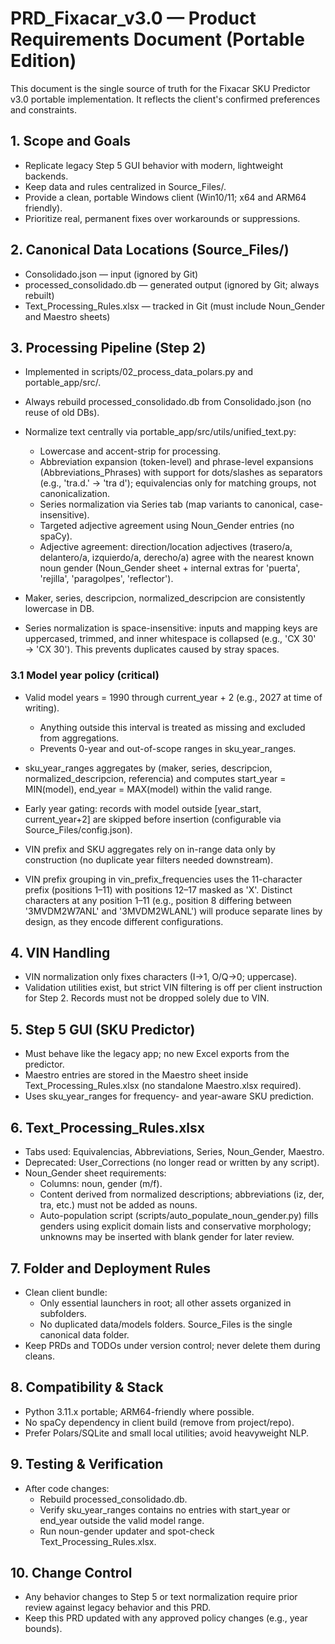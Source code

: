 # PRD_Fixacar_v3.0 — Product Requirements Document (Portable Edition)

This document is the single source of truth for the Fixacar SKU Predictor v3.0 portable implementation. It reflects the client's confirmed preferences and constraints.

## 1. Scope and Goals
- Replicate legacy Step 5 GUI behavior with modern, lightweight backends.
- Keep data and rules centralized in Source_Files/.
- Provide a clean, portable Windows client (Win10/11; x64 and ARM64 friendly).
- Prioritize real, permanent fixes over workarounds or suppressions.

## 2. Canonical Data Locations (Source_Files/)
- Consolidado.json — input (ignored by Git)
- processed_consolidado.db — generated output (ignored by Git; always rebuilt)
- Text_Processing_Rules.xlsx — tracked in Git (must include Noun_Gender and Maestro sheets)

## 3. Processing Pipeline (Step 2)
- Implemented in scripts/02_process_data_polars.py and portable_app/src/.
- Always rebuild processed_consolidado.db from Consolidado.json (no reuse of old DBs).
- Normalize text centrally via portable_app/src/utils/unified_text.py:
  - Lowercase and accent-strip for processing.
  - Abbreviation expansion (token-level) and phrase-level expansions (Abbreviations_Phrases) with support for dots/slashes as separators (e.g., 'tra.d.' -> 'tra d'); equivalencias only for matching groups, not canonicalization.
  - Series normalization via Series tab (map variants to canonical, case-insensitive).
  - Targeted adjective agreement using Noun_Gender entries (no spaCy).
  - Adjective agreement: direction/location adjectives (trasero/a, delantero/a, izquierdo/a, derecho/a) agree with the nearest known noun gender (Noun_Gender sheet + internal extras for 'puerta', 'rejilla', 'paragolpes', 'reflector').
- Maker, series, descripcion, normalized_descripcion are consistently lowercase in DB.

- Series normalization is space-insensitive: inputs and mapping keys are uppercased, trimmed, and inner whitespace is collapsed (e.g., 'CX  30' → 'CX 30'). This prevents duplicates caused by stray spaces.

### 3.1 Model year policy (critical)
- Valid model years = 1990 through current_year + 2 (e.g., 2027 at time of writing).
  - Anything outside this interval is treated as missing and excluded from aggregations.
  - Prevents 0-year and out-of-scope ranges in sku_year_ranges.
- sku_year_ranges aggregates by (maker, series, descripcion, normalized_descripcion, referencia) and computes start_year = MIN(model), end_year = MAX(model) within the valid range.

- Early year gating: records with model outside [year_start, current_year+2] are skipped before insertion (configurable via Source_Files/config.json).
- VIN prefix and SKU aggregates rely on in-range data only by construction (no duplicate year filters needed downstream).
- VIN prefix grouping in vin_prefix_frequencies uses the 11-character prefix (positions 1–11) with positions 12–17 masked as 'X'. Distinct characters at any position 1–11 (e.g., position 8 differing between '3MVDM2W7ANL' and '3MVDM2WLANL') will produce separate lines by design, as they encode different configurations.


## 4. VIN Handling
- VIN normalization only fixes characters (I→1, O/Q→0; uppercase).
- Validation utilities exist, but strict VIN filtering is off per client instruction for Step 2. Records must not be dropped solely due to VIN.

## 5. Step 5 GUI (SKU Predictor)
- Must behave like the legacy app; no new Excel exports from the predictor.
- Maestro entries are stored in the Maestro sheet inside Text_Processing_Rules.xlsx (no standalone Maestro.xlsx required).
- Uses sku_year_ranges for frequency- and year-aware SKU prediction.

## 6. Text_Processing_Rules.xlsx
- Tabs used: Equivalencias, Abbreviations, Series, Noun_Gender, Maestro.
- Deprecated: User_Corrections (no longer read or written by any script).
- Noun_Gender sheet requirements:
  - Columns: noun, gender (m/f).
  - Content derived from normalized descriptions; abbreviations (iz, der, tra, etc.) must not be added as nouns.
  - Auto-population script (scripts/auto_populate_noun_gender.py) fills genders using explicit domain lists and conservative morphology; unknowns may be inserted with blank gender for later review.

## 7. Folder and Deployment Rules
- Clean client bundle:
  - Only essential launchers in root; all other assets organized in subfolders.
  - No duplicated data/models folders. Source_Files is the single canonical data folder.
- Keep PRDs and TODOs under version control; never delete them during cleans.

## 8. Compatibility & Stack
- Python 3.11.x portable; ARM64-friendly where possible.
- No spaCy dependency in client build (remove from project/repo).
- Prefer Polars/SQLite and small local utilities; avoid heavyweight NLP.

## 9. Testing & Verification
- After code changes:
  - Rebuild processed_consolidado.db.
  - Verify sku_year_ranges contains no entries with start_year or end_year outside the valid model range.
  - Run noun-gender updater and spot-check Text_Processing_Rules.xlsx.

## 10. Change Control
- Any behavior changes to Step 5 or text normalization require prior review against legacy behavior and this PRD.
- Keep this PRD updated with any approved policy changes (e.g., year bounds).

